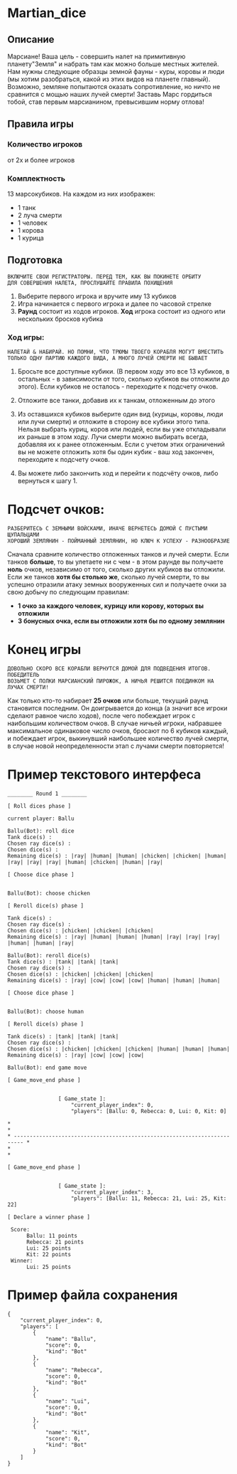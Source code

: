 # Martian_dice

## Описание

Марсиане! Ваша цель - совершить налет на примитивную планету"Земля" и набрать там как
можно больше местных жителей. Нам нужны следующие образцы земной фауны - куры, коровы
и люди (мы хотим разобраться, какой из этих видов на планете главный). Возможно, земляне
попытаются оказать сопротивление, но ничто не сравнится с мощью наших лучей смерти!
Заставь Марс гордиться тобой, став первым марсианином, превысившим норму отлова!

## Правила игры

### Количество игроков
от 2х и более игроков
### Комплектность

13 марсокубиков.
На каждом из них изображен:
   * 1 танк
   * 2 луча смерти
   * 1 человек
   * 1 корова
   * 1 курица

## Подготовка
```
ВКЛЮЧИТЕ СВОИ РЕГИСТРАТОРЫ. ПЕРЕД ТЕМ, КАК ВЫ ПОКИНЕТЕ ОРБИТУ
ДЛЯ СОВЕРШЕНИЯ НАЛЕТА, ПРОСЛУШАЙТЕ ПРАВИЛА ПОХИЩЕНИЯ
```
1. Выберите первого игрока и вручите иму 13 кубиков
2. Игра начинается с первого игрока и далее по часовой стрелке
3. **Раунд** состоит из ходов игроков. **Ход** игрока состоит из
одного или нескольких бросков кубика

### Ход игры:
```
НАЛЕТАЙ & НАБИРАЙ. НО ПОМНИ, ЧТО ТРЮМЫ ТВОЕГО КОРАБЛЯ МОГУТ ВМЕСТИТЬ
ТОЛЬКО ОДНУ ПАРТИЮ КАЖДОГО ВИДА, А МНОГО ЛУЧЕЙ СМЕРТИ НЕ БЫВАЕТ
```
1. Бросьте все доступные кубики. (В первом ходу это все 13 кубиков, 
в остальных - в зависимости от того, сколько кубиков вы отложили до этого). 
Если кубиков не осталось - переходите к подсчету очков.


2. Отложите все танки, добавив их к танкам, отложенным до этого


3. Из оставшихся кубиков выберите один вид (курицы, коровы, люди или
лучи смерти) и отложите в сторону все кубики этого типа. Нельзя выбрать куриц, коров или людей, если вы уже откладывали их раньше в
этом ходу. Лучи смерти можно выбирать всегда, добавляя их к ранее
отложенным. Если с учетом этих ограничений вы не можете отложить
хотя бы один кубик - ваш ход закончен, переходите к подсчету очков.


4. Вы можете либо закончить ход и перейти к подсчёту очков, либо
вернуться к шагу 1.

# Подсчет очков:
```
РАЗБЕРИТЕСЬ С ЗЕМНЫМИ ВОЙСКАМИ, ИНАЧЕ ВЕРНЕТЕСЬ ДОМОЙ С ПУСТЫМИ ЩУПАЛЬЦАМИ
ХОРОШИЙ ЗЕМЛЯНИН - ПОЙМАННЫЙ ЗЕМЛЯНИН, НО КЛЮЧ К УСПЕХУ - РАЗНООБРАЗИЕ
```
Сначала сравните количество отложенных танков и лучей смерти. Если
танков **больше**, то вы улетаете ни с чем - в этом раунде вы получаете
**ноль** очков, независимо от того, сколько других кубиков вы отложили.
Если же танков **хотя бы столько же**, сколько лучей смерти, то вы
успешно отразили атаку земных вооруженных сил и получаете очки за
свою добычу по следующим правилам:
* **1 очко за каждого человек, курицу или корову, которых вы отложили**
* **3 бонусных очка, если вы отложили хотя бы по одному землянин**  

# Конец игры
```
ДОВОЛЬНО СКОРО ВСЕ КОРАБЛИ ВЕРНУТСЯ ДОМОЙ ДЛЯ ПОДВЕДЕНИЯ ИТОГОВ. ПОБЕДИТЕЛЬ
ВОЗЬМЕТ С ПОЛКИ МАРСИАНСКИЙ ПИРОЖОК, А НИЧЬЯ РЕШИТСЯ ПОЕДИНКОМ НА ЛУЧАХ СМЕРТИ!
```
Как только кто-то набирает **25 очков** или больше, текущий раунд становится последним. Он
доигрывается до конца (а значит все игроки сделают равное число ходов), после чего побеждает
игрок с наибольшим количеством очков. В случае ничьей игроки, набравшее максимальное одинаковое 
число очков, бросают по 6 кубиков каждый, и побеждает игрок, выкинувший наибольшее количество 
лучей смерти, в случае новой неопределенности этап с лучами смерти повторяется!

# Пример текстового интерфеса
```
________ Round 1 ________

[ Roll dices phase ]

current player: Ballu

Ballu(Bot): roll dice
Tank dice(s) : 
Chosen ray dice(s) : 
Chosen dice(s) : 
Remaining dice(s) : |ray| |human| |human| |chicken| |chicken| |human| |ray| |ray| |ray| |human| |chicken| |human| |ray|

[ Choose dice phase ]


Ballu(Bot): choose chicken

[ Reroll dice(s) phase ]

Tank dice(s) : 
Chosen ray dice(s) : 
Chosen dice(s) : |chicken| |chicken| |chicken|
Remaining dice(s) : |ray| |human| |human| |human| |ray| |ray| |ray| |human| |human| |ray|

Ballu(Bot): reroll dice(s)
Tank dice(s) : |tank| |tank| |tank|
Chosen ray dice(s) : 
Chosen dice(s) : |chicken| |chicken| |chicken|
Remaining dice(s) : |ray| |cow| |cow| |cow| |human| |human| |human|

[ Choose dice phase ]


Ballu(Bot): choose human

[ Reroll dice(s) phase ]

Tank dice(s) : |tank| |tank| |tank|
Chosen ray dice(s) : 
Chosen dice(s) : |chicken| |chicken| |chicken| |human| |human| |human|
Remaining dice(s) : |ray| |cow| |cow| |cow|

Ballu(Bot): end game move

[ Game_move_end phase ]


                [ Game_state ]:
                    "current_player_index": 0, 
                    "players": [Ballu: 0, Rebecca: 0, Lui: 0, Kit: 0]

*                                                                           *
* ------------------------------------------------------------------------- *
*                                                                           *

[ Game_move_end phase ]


                [ Game_state ]:
                    "current_player_index": 3, 
                    "players": [Ballu: 11, Rebecca: 21, Lui: 25, Kit: 22]

[ Declare a winner phase ]

 Score:
      Ballu: 11 points
      Rebecca: 21 points
      Lui: 25 points
      Kit: 22 points
 Winner:
      Lui: 25 points
```
# Пример файла сохранения
```
{
    "current_player_index": 0,
    "players": [
        {
            "name": "Ballu",
            "score": 0,
            "kind": "Bot"
        },
        {
            "name": "Rebecca",
            "score": 0,
            "kind": "Bot"
        },
        {
            "name": "Lui",
            "score": 0,
            "kind": "Bot"
        },
        {
            "name": "Kit",
            "score": 0,
            "kind": "Bot"
        }
    ]
}
```